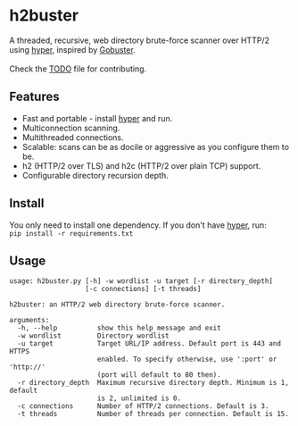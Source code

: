 # h2buster
A threaded, recursive, web directory brute-force scanner over HTTP/2 using [hyper](https://github.com/Lukasa/hyper), inspired by [Gobuster](https://github.com/OJ/gobuster).\
\
Check the [TODO](TODO.md) file for contributing.

## Features ##
* Fast and portable - install [hyper](https://github.com/Lukasa/hyper) and run.
* Multiconnection scanning.
* Multithreaded connections.
* Scalable: scans can be as docile or aggressive as you configure them to be.
* h2 (HTTP/2 over TLS) and h2c (HTTP/2 over plain TCP) support.
* Configurable directory recursion depth.

## Install ##
You only need to install one dependency. If you don't have [hyper](https://github.com/Lukasa/hyper), run:\
`pip install -r requirements.txt`

## Usage
```
usage: h2buster.py [-h] -w wordlist -u target [-r directory_depth]
                   [-c connections] [-t threads]

h2buster: an HTTP/2 web directory brute-force scanner.

arguments:
  -h, --help          show this help message and exit
  -w wordlist         Directory wordlist
  -u target           Target URL/IP address. Default port is 443 and HTTPS
                      enabled. To specify otherwise, use ':port' or 'http://'
                      (port will default to 80 then).
  -r directory_depth  Maximum recursive directory depth. Minimum is 1, default
                      is 2, unlimited is 0.
  -c connections      Number of HTTP/2 connections. Default is 3.
  -t threads          Number of threads per connection. Default is 15.
```
